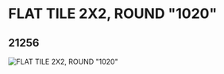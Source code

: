 # FLAT TILE 2X2, ROUND "1020"
## 21256
![FLAT TILE 2X2, ROUND "1020"](https://lc-www-live-s.legocdn.com/media/bricks/5/2/6115442.jpg)